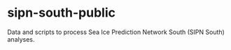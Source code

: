 # sipn-south-public
Data and scripts to process Sea Ice Prediction Network South (SIPN South) analyses.
